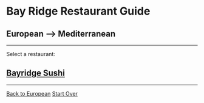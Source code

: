 # Bay Ridge Restaurant Guide
## European --> Mediterranean
---
Select a restaurant:
## [Bayridge Sushi](http://www.brsushi.com/)
---
[Back to European](european.md)
[Start Over](../home.md)
